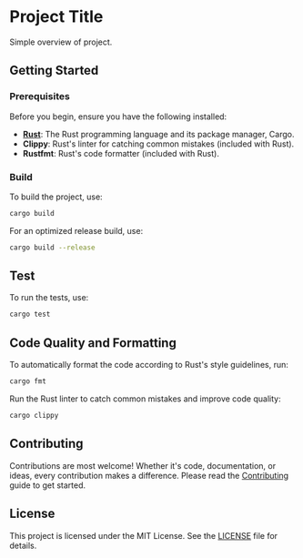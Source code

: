 # Project Title

Simple overview of project.

## Getting Started

### Prerequisites

Before you begin, ensure you have the following installed:

- **[Rust](https://www.rust-lang.org/)**: The Rust programming language and its package manager, Cargo.
- **Clippy**: Rust's linter for catching common mistakes (included with Rust).
- **Rustfmt**: Rust's code formatter (included with Rust).

### Build

To build the project, use:

```bash
cargo build
```

For an optimized release build, use:

```bash
cargo build --release
```

## Test

To run the tests, use:

```bash
cargo test
```

## Code Quality and Formatting

To automatically format the code according to Rust's style guidelines, run:

```bash
cargo fmt
```

Run the Rust linter to catch common mistakes and improve code quality:

```bash
cargo clippy
```

## Contributing

Contributions are most welcome!
Whether it's code, documentation, or ideas, every contribution makes a difference.
Please read the [Contributing](CONTRIBUTING.md) guide to get started.

## License

This project is licensed under the MIT License. See the [LICENSE](./LICENSE) file for details.
